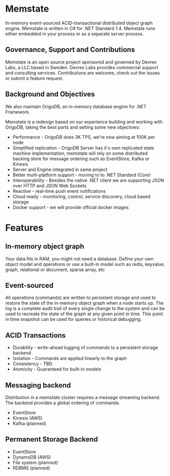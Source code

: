 
# Memstate
In-memory event-sourced ACID-transactional distributed object graph engine. Memstate is written in C# for .NET Standard 1.4. Memstate runs either embedded in your process or as a separate server process.

## Governance, Support and Contributions
Memstate is an open source project sponsored and governed by Devrex Labs, a LLC based in Sweden.
Devrex Labs provides commercial support and consulting services. Contributions are welcome, check out the issues or submit a feature request.

## Background and Objectives
We also maintain OrigoDB, an in-memory database engine for .NET Framework.

Memstate is a redesign based on our experience building and working with OrigoDB, taking the best parts and setting some new objectives:
* Performance - OrigoDB does 3K TPS, we're now aiming at 100K per node
* Simplified replication - OrigoDB Server has it's own replicated state machine implementation, memstate will rely on some distributed backing store for message ordering such as EventStore, Kafka or Kinesis
* Server and Engine integrated in same project
* Better multi-platform support - moving to to .NET Standard (Core)
* Interoperability - Besides the native .NET client we are supporting JSON over HTTP and JSON Web Sockets
* Reactive - real-time push event notifications
* Cloud ready - monitoring, control, service discovery, cloud based storage
* Docker support - we will provide official docker images


# Features
## In-memory object graph
Your data fits in RAM, you might not need a database. Define your own object model and operations or use a built-in model such as redis, keyvalue, graph, relational or document, sparse array, etc

## Event-sourced
All operations (commands) are written to persistent storage and used to restore the state of the in-memory object graph when a node starts up. The log is a complete audit trail of every single change to the system and can be used to recreate the state of the graph at any given point in time. This point in time snapshot can be used for queries or historical debugging.

## ACID Transactions
* Durability  - write-ahead logging of commands to a persistent storage backend
* Isolation   - Commands are applied linearly to the graph
* Consistency - TBD
* Atomicity   - Guaranteed for built-in models

## Messaging backend
Distribution in a memstate cluster requires a message streaming backend. The backend provides a global ordering of commands.

* EventStore
* Kinesis (AWS)
* Kafka (planned)

## Permanent Storage Backend

* EventStore
* DynamoDB (AWS)
* File system (planned)
* RDBMS (planned)


